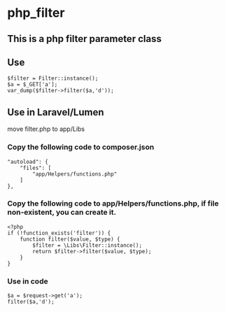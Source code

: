 # php_filter
## This is a php filter parameter class

## Use
```
$filter = Filter::instance();
$a = $_GET['a'];
var_dump($filter->filter($a,'d'));
```

## Use in Laravel/Lumen
move filter.php to app/Libs

### Copy the following code to composer.json
```
"autoload": {
	"files": [
		"app/Helpers/functions.php"
	]
},
```


### Copy the following code to app/Helpers/functions.php, if file non-existent, you can create it.
```
<?php
if (!function_exists('filter')) {
	function filter($value, $type) {
		$filter = \Libs\Filter::instance();
		return $filter->filter($value, $type);
	}
}
```

### Use in code
```
$a = $request->get('a');
filter($a,'d');
```
